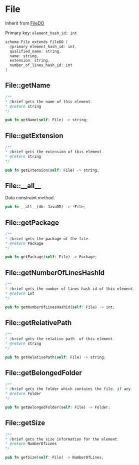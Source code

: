 # File

Inherit from [FileDO](./FileDO.md)

Primary key: `element_hash_id: int`

```rust
schema File extends FileDO {
  @primary element_hash_id: int,
  qualified_name: string,
  name: string,
  extension: string,
  number_of_lines_hash_id: int
}
```
## File::getName

```java
/**
* @brief gets the name of this element.
* @return string
*/
```
```rust
pub fn getName(self: File) -> string;
```
## File::getExtension

```java
/**
* @brief gets the extension of this element.
* @return string
*/
```
```rust
pub fn getExtension(self: File) -> string;
```
## File::\_\_all\_\_

Data constraint method.

```rust
pub fn __all__(db: JavaDB) -> *File;
```
## File::getPackage

```java
/**
* @brief gets the package of the file.
* @return Package 
*/
```
```rust
pub fn getPackage(self: File) -> Package;
```
## File::getNumberOfLinesHashId

```java
/**
* @brief gets the number of lines hash id of this element.
* @return int
*/
```
```rust
pub fn getNumberOfLinesHashId(self: File) -> int;
```
## File::getRelativePath

```java
/**
* @brief gets the relative path  of this element.
* @return string
*/
```
```rust
pub fn getRelativePath(self: File) -> string;
```
## File::getBelongedFolder

```java
/**
* @brief gets the folder which contains the file, if any.
* @return Folder 
*/
```
```rust
pub fn getBelongedFolder(self: File) -> Folder;
```
## File::getSize

```java
/**
* @brief gets the size information for the element.
* @return NumberOfLines
*/
```
```rust
pub fn getSize(self: File) -> NumberOfLines;
```
